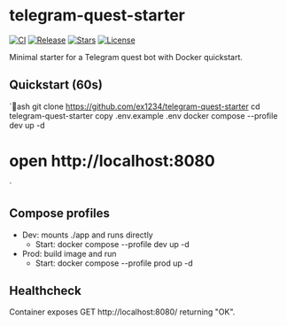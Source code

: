 ﻿# telegram-quest-starter

<!-- BADGES:START -->
[![CI](https://img.shields.io/github/actions/workflow/status/ex1234/telegram-quest-starter/ci.yml?branch=main)](https://github.com/ex1234/telegram-quest-starter/actions)
[![Release](https://img.shields.io/github/v/release/ex1234/telegram-quest-starter?display_name=tag)](https://github.com/ex1234/telegram-quest-starter/releases)
[![Stars](https://img.shields.io/github/stars/ex1234/telegram-quest-starter)](https://github.com/ex1234/telegram-quest-starter/stargazers)
[![License](https://img.shields.io/github/license/ex1234/telegram-quest-starter)](https://github.com/ex1234/telegram-quest-starter/blob/main/LICENSE)
<!-- BADGES:END -->

Minimal starter for a Telegram quest bot with Docker quickstart.

## Quickstart (60s)
`ash
git clone https://github.com/ex1234/telegram-quest-starter
cd telegram-quest-starter
copy .env.example .env
docker compose --profile dev up -d
# open http://localhost:8080
`

## Compose profiles
- Dev: mounts ./app and runs directly
  - Start: docker compose --profile dev up -d
- Prod: build image and run
  - Start: docker compose --profile prod up -d

## Healthcheck
Container exposes GET http://localhost:8080/ returning "OK".